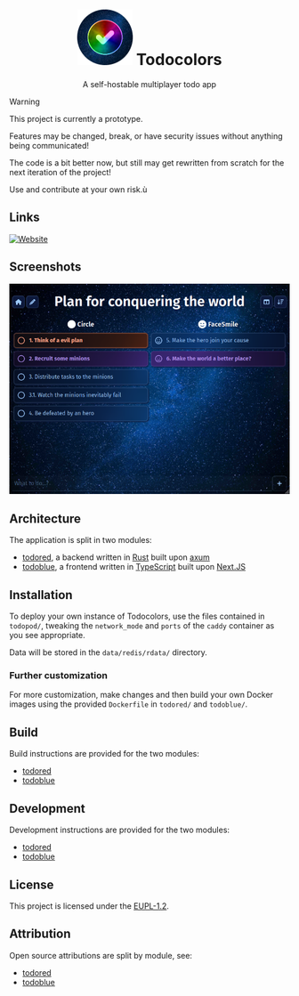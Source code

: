 <div align="center">

# ![](.media/icon.png) Todocolors

A self-hostable multiplayer todo app

</div>

> [!Warning]
>
> This project is currently a prototype.
> 
> Features may be changed, break, or have security issues without anything being communicated!
> 
> The code is a bit better now, but still may get rewritten from scratch for the next iteration of the project!
> 
> Use and contribute at your own risk.ù

## Links

[![Website](https://img.shields.io/website?url=https%3A%2F%2Ftodo.steffo.eu%2F)](https://todo.steffo.eu/)

## Screenshots

![Screenshot of the application, detailing a nonsensical "Plan for conquering the world"](.media/screenshot.png 'Screenshot of the application, detailing a nonsensical "Plan for conquering the world')

## Architecture

The application is split in two modules:
- [todored](todored), a backend written in [Rust] built upon [axum]
- [todoblue](todoblue), a frontend written in [TypeScript] built upon [Next.JS]

[Rust]: https://www.rust-lang.org/
[axum]: https://docs.rs/axum/latest/axum/
[TypeScript]: https://www.typescriptlang.org/
[Next.JS]: https://nextjs.org/

## Installation

To deploy your own instance of Todocolors, use the files contained in `todopod/`, tweaking the `network_mode` and `ports` of the `caddy` container as you see appropriate.

Data will be stored in the `data/redis/rdata/` directory.

### Further customization

For more customization, make changes and then build your own Docker images using the provided `Dockerfile` in `todored/` and `todoblue/`.

## Build

Build instructions are provided for the two modules:
- [todored](todored/BUILD.md)
- [todoblue](todoblue/BUILD.md)

## Development

Development instructions are provided for the two modules:
- [todored](todored/DEVELOP.md)
- [todoblue](todoblue/DEVELOP.md)

## License

This project is licensed under the [EUPL-1.2](./LICENSE.txt).

## Attribution

Open source attributions are split by module, see:
- [todored](todored/NOTICE.md)
- [todoblue](todoblue/NOTICE.txt)
